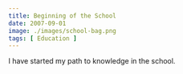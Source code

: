 ```yaml
---
title: Beginning of the School
date: 2007-09-01
image: ./images/school-bag.png
tags: [ Education ]
---
```


I have started my path to knowledge in the school.

